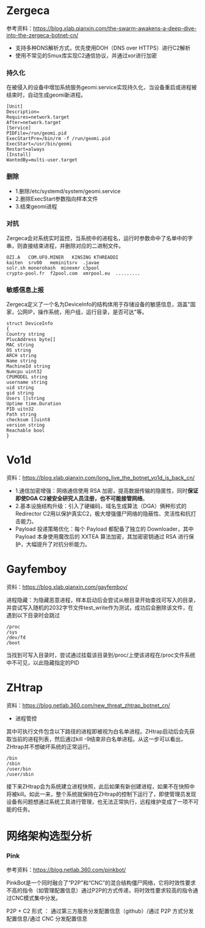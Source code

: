 # Zergeca

参考资料：https://blog.xlab.qianxin.com/the-swarm-awakens-a-deep-dive-into-the-zergeca-botnet-cn/

- 支持多种DNS解析方式，优先使用DOH（DNS over HTTPS）进行C2解析
- 使用不常见的Smux库实现C2通信协议，并通过xor进行加密

### 持久化

在被侵入的设备中增加系统服务geomi.service实现持久化，当设备重启或进程被结束时，自动生成geomi新进程。

```
[Unit]
Description=
Requires=network.target
After=network.target
[Service]
PIDFile=/run/geomi.pid
ExecStartPre=/bin/rm -f /run/geomi.pid
ExecStart=/usr/bin/geomi
Restart=always
[Install]
WantedBy=multi-user.target
```

### 删除

- 1.删除/etc/systemd/system/geomi.service
- 2.删除ExecStart参数指向样本文件
- 3.结束geomi进程

### 对抗

Zergeca会对系统实时监控，当系统中的进程名，运行时参数命中了名单中的字串，则直接结束进程，并删除对应的二进制文件。

```
OZI.A	COM.UFO.MINER	KINSING	KTHREADDI
kaiten	srv00	meminitsrv	.javae
solr.sh	monerohash	minexmr	c3pool
crypto-pool.fr	f2pool.com	xmrpool.eu	.........
```

### 敏感信息上报

Zergeca定义了一个名为DeviceInfo的结构体用于存储设备的敏感信息，涵盖"国家，公网IP，操作系统，用户组，运行目录，是否可达"等。

```
struct DeviceInfo
{
Country string
PlucAddress byte[]
MAC string
OS string
ARCH string
Name string
MachineId string
Numcpu uint32
CPUMODEL string
username string
uid string
gid string
Users []string
Uptime time.Duration
PID	uitn32
Path string
checksum []uint8
version string
Reachable bool
}
```

# Vo1d

资料：https://blog.xlab.qianxin.com/long_live_the_botnet_vo1d_is_back_cn/

- 1.通信加密增强：网络通信使用 RSA 加密，提高数据传输的隐匿性，同时**保证即使DGA C2被安全研究人员注册，也不可能接管网络**。
- 2.基本设施结构升级：引入了硬编码，域名生成算法（DGA）俩种形式的Redirector C2用以保护真实C2，极大增强僵尸网络的隐蔽性、灵活性和抗打击能力。
- Payload 投递策略优化：每个 Payload 都配备了独立的 Downloader，其中 Payload 本身使用魔改后的 XXTEA 算法加密，其加密密钥通过 RSA 进行保护，大幅提升了对抗分析能力。

# Gayfemboy

资料：https://blog.xlab.qianxin.com/gayfemboy/

进程隐藏：为隐藏恶意进程，样本启动后会尝试从根目录开始查找可写入的目录，并尝试写入随机的2032字节文件test_write作为测试，成功后会删除该文件，在遇到以下目录时会跳过

```
/proc
/sys
/dev/fd
/boot
```

当找到可写入目录时，尝试通过挂载该目录到/proc/<pid>上使该进程在/proc文件系统中不可见，以此隐藏指定的PID

# ZHtrap

资料：https://blog.netlab.360.com/new_threat_zhtrap_botnet_cn/

- 进程管控

其中可执行文件包含以下路径的进程即被视为白名单进程。ZHtrap启动后会先获取当前的进程列表，然后通过kill -9结束非白名单进程。从这一步可以看出，ZHtrap并不想破坏系统的正常运行。

```
/bin
/sbin
/user/bin
/user/sbin
```

接下来ZHtrap会为系统建立进程快照，此后如果有新创建进程，如果不在快照中将被kill。如此一来，整个系统就保持在ZHtrap的控制下运行了，即使管理员发现设备有问题想通过系统工具进行管理，也无法正常执行，远程维护变成了一项不可能的任务。

# 网络架构选型分析

### Pink

参考资料：https://blog.netlab.360.com/pinkbot/

PinkBot是一个同时融合了“P2P”和“CNC”的混合结构僵尸网络，它将时效性要求不高的指令（如管理配置信息）通过P2P的方式传递，将时效性要求较高的指令通过CNC模式集中分发。

P2P + C2 形式 ： 通过第三方服务分发配置信息（github）/通过 P2P 方式分发配置信息/通过 CNC 分发配置信息